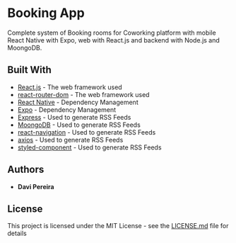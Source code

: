 # Booking App
Complete system of Booking rooms for Coworking platform with mobile React Native with Expo, web with React.js and backend with Node.js and MoongoDB.

## Built With

* [React.js](http://www.dropwizard.io/1.0.2/docs/) - The web framework used
* [react-router-dom](http://www.dropwizard.io/1.0.2/docs/) - The web framework used
* [React Native](https://maven.apache.org/) - Dependency Management
* [Expo](https://maven.apache.org/) - Dependency Management
* [Express](https://rometools.github.io/rome/) - Used to generate RSS Feeds
* [MoongoDB](https://rometools.github.io/rome/) - Used to generate RSS Feeds
* [react-navigation](https://rometools.github.io/rome/) - Used to generate RSS Feeds
* [axios](https://rometools.github.io/rome/) - Used to generate RSS Feeds
* [styled-component](https://rometools.github.io/rome/) - Used to generate RSS Feeds

## Authors

* **Davi Pereira** 

## License

This project is licensed under the MIT License - see the [LICENSE.md](LICENSE.md) file for details
